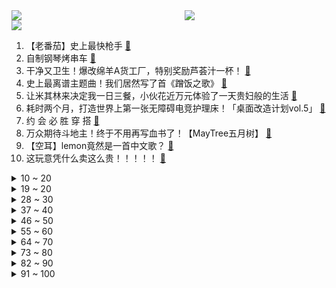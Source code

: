 <div >
	<a style="float:left;width:55%;" href = "https://github.com/anuraghazra/github-readme-stats">
	 <img src = "https://github-readme-stats.vercel.app/api?username=iuuuuuaena&theme=buefy&show_icons=true"/>
	</a>
	<a  style="float:right;width:45%" href = "https://github.com/anuraghazra/github-readme-stats">
	 <img  src="https://github-readme-stats.vercel.app/api/top-langs/?username=anuraghazra&layout=compact"/>
	</a>
	</div>

[![](https://img.shields.io/badge/jxd-@jxdgogogo.xyz-yellowgreen.svg)](https://www.jxdgogogo.xyz)<br>
1. 【老番茄】史上最快枪手 [:link:](//www.bilibili.com/video/BV16U4y1M7Zs) <br>
2. 自制钢琴烤串车 [:link:](//www.bilibili.com/video/BV1334y1Z7kq) <br>
3. 干净又卫生！爆改绵羊A货工厂，特别奖励芦荟汁一杯！ [:link:](//www.bilibili.com/video/BV1bb4y1t7sF) <br>
4. 史上最离谱主题曲！我们居然写了首《蹭饭之歌》 [:link:](//www.bilibili.com/video/BV1PQ4y1U7ez) <br>
5. 让米其林来决定我一日三餐，小伙花近万元体验了一天贵妇般的生活 [:link:](//www.bilibili.com/video/BV1rh411t78z) <br>
6. 耗时两个月，打造世界上第一张无障碍电竞护理床！「桌面改造计划vol.5」 [:link:](//www.bilibili.com/video/BV1u34y1d7g3) <br>
7. 约 会 必 胜 穿 搭 [:link:](//www.bilibili.com/video/BV1oU4y1M7ky) <br>
8. 万众期待斗地主！终于不用再写血书了！【MayTree五月树】 [:link:](//www.bilibili.com/video/BV14F411h7KK) <br>
9. 【空耳】lemon竟然是一首中文歌？ [:link:](//www.bilibili.com/video/BV19F411a7yz) <br>
10. 这玩意凭什么卖这么贵！！！！！ [:link:](//www.bilibili.com/video/BV1fT4y197S9) <br>
<details>
<summary>10 ~ 20</summary>

11. 来长沙吃美食，看帅小伙这个就够了! [:link:](//www.bilibili.com/video/BV1Df4y1T7r1) <br>
12. 睚 眦 必 报 ，借 鸡 杀 人 ！ [:link:](//www.bilibili.com/video/BV1K34y1d7Mk) <br>
13. 这就是外焦里嫩的最高境界吗？ [:link:](//www.bilibili.com/video/BV1wh411b7dX) <br>
14. 话不多说，直接看，新小子芦荟汁来了！ [:link:](//www.bilibili.com/video/BV1M34y1Z7wf) <br>
15. 不小心摔了七万块的电视之后，我们发现了超窄边框的秘密 | 三星 QN900A 评测 [:link:](//www.bilibili.com/video/BV1Bg411K7Yr) <br>
16. 8元吃到撑！天津硬核早餐，我当场傻眼了！ [:link:](//www.bilibili.com/video/BV1cQ4y1U7Ux) <br>
17. 这…这也太可爱了吧！ [:link:](//www.bilibili.com/video/BV1ch411b7ZH) <br>
18. 反 向 带 货 [:link:](//www.bilibili.com/video/BV15r4y1y7pR) <br>
19. 我们被上海交通大学录取了！！！！!（1天） [:link:](//www.bilibili.com/video/BV1eU4y1M7Eo) <br>
</details>
<details>
<summary>19 ~ 20</summary>

20. 许三多成为尖兵，七连却迎来重大危机！《士兵突击》P5 [:link:](//www.bilibili.com/video/BV1zR4y1t7fS) <br>
21. 《闪》 [:link:](//www.bilibili.com/video/BV1bb4y187Dh) <br>
22. 【医学博士】为什么越睡越困？丨如何高效睡眠？ [:link:](//www.bilibili.com/video/BV14P4y1j7RL) <br>
23. 球辅导 [:link:](//www.bilibili.com/video/BV1pF411Y7HY) <br>
24. 迫 击 炮 “教学”【迫击炮快乐阴人流#1】 [:link:](//www.bilibili.com/video/BV13h411b7Jo) <br>
25. 哈哈哈哈笑不活了姐妹们 [:link:](//www.bilibili.com/video/BV17L411u7zG) <br>
26. 我们真的把这个游戏做出来了 [:link:](//www.bilibili.com/video/BV1ab4y187Bp) <br>
27. 《原神》2.3版本PV：「皑尘与雪影」 [:link:](//www.bilibili.com/video/BV19L4y1q7vS) <br>
28. 大庆赶海，退潮后发现大毛蛤吐着舌头藏在沙中，好像拳头一样大 [:link:](//www.bilibili.com/video/BV1sS4y197Tg) <br>
</details>
<details>
<summary>28 ~ 30</summary>

29. 漠叔无偿帮助村民解决问题，消灭泛滥食物，不求报答 [:link:](//www.bilibili.com/video/BV19r4y1C73W) <br>
30. "我叫爆爆，爆炸的爆！！！" [:link:](//www.bilibili.com/video/BV1vr4y1C7vq) <br>
31. 耗8小时，掏8只蟹，做1只巨型蟹粉汤包，爆汁只有亿点点。 [:link:](//www.bilibili.com/video/BV1sh411b7Gx) <br>
32. 五楼坠落，用身体死死护住女童，自己却走了... [:link:](//www.bilibili.com/video/BV1kb4y187qA) <br>
33. 哪有什么一见钟情，都是蓄谋已久...【感动全网的结婚誓言！】 [:link:](//www.bilibili.com/video/BV1CR4y1E7yo) <br>
34. 我的世界up主接力生存！【十六】 [:link:](//www.bilibili.com/video/BV1o44y1e7zE) <br>
35. 【B站首发】只靠听觉的恐怖互动视频！你能帮助盲眼少女逃离吗？（完整版） [:link:](//www.bilibili.com/video/BV1W44y1e7GG) <br>
36. 【罗翔】离谱！网友要在评论自首？读评论#11 [:link:](//www.bilibili.com/video/BV1ih41187H7) <br>
37. 耗时五个月！从零制作出等身可动八重神子 [:link:](//www.bilibili.com/video/BV11L4y1v7T3) <br>
</details>
<details>
<summary>37 ~ 40</summary>

38. AK 辅 导 [:link:](//www.bilibili.com/video/BV1GU4y1M7M1) <br>
39. 【4K】老戴《侠盗猎车手：圣安地列斯 》《罪恶都市》【终极版】坑是肯定要开了，三合一更新 《GTA：SA》《GTA：VC》 [:link:](//www.bilibili.com/video/BV1sT4y197Kt) <br>
40. 《猛子劝学》 [:link:](//www.bilibili.com/video/BV1Yb4y1873A) <br>
41. 【手残联萌】7周年特别节目 [:link:](//www.bilibili.com/video/BV1N44y1e71K) <br>
42. 司马南：兴师问罪者找上门来，我想承认错误……联想国资贱卖之六 [:link:](//www.bilibili.com/video/BV1kb4y1t7sK) <br>
43. 【赛事晚自习194】EDG如何赢下S11决赛生死局？Jiejie打崩Canyon野区！EDG VS DK第四局细节复盘 [:link:](//www.bilibili.com/video/BV1ah411t7FH) <br>
44. 【又 在 你 家 安 监 控 !】 [:link:](//www.bilibili.com/video/BV1W34y1d7jX) <br>
45. 法国街头｜古筝演奏 《See You Again 》人山人海 直接炸街！ [:link:](//www.bilibili.com/video/BV1Qq4y137iL) <br>
46. 华农兄弟：天气凉了，兄弟胃口不好，做一顿酸菜鱼给兄弟暖暖胃 [:link:](//www.bilibili.com/video/BV16U4y1g7bM) <br>
</details>
<details>
<summary>46 ~ 50</summary>

47. 锋芒尽显，不破不立！丨EDG《E言难禁》S11世界赛篇 [:link:](//www.bilibili.com/video/BV1mR4y1E7rM) <br>
48. 让子弹飞的隐藏前情：刘都统有哪三条腿？三条腿又是怎么赚钱的？ [:link:](//www.bilibili.com/video/BV1834y1Z7RG) <br>
49. 哥谭噩梦B站30万粉了！领“哈莉奎茵”和小“噩梦”出去吃大餐庆祝去！ [:link:](//www.bilibili.com/video/BV11T4y197q2) <br>
50. 【圆子】童年阴影？天书奇谭狐狸仿妆！小师傅，请开门～ [:link:](//www.bilibili.com/video/BV1Bb4y187hz) <br>
51. 你会嫌弃女友是智障吗？ [:link:](//www.bilibili.com/video/BV1YU4y1g7Lw) <br>
52. 拯 救 落 水 小 朋 友 [:link:](//www.bilibili.com/video/BV1nq4y1671q) <br>
53. 【时代少年团】《这福气给你要不要》之乡村乒乓赛 [:link:](//www.bilibili.com/video/BV1BP4y157NQ) <br>
54. 火焰挡不住他们逆行的脚步@央视新闻 [:link:](//www.bilibili.com/video/BV1iS4y1d71J) <br>
55. 我拒绝所有暧昧，只为给你足够的安全感 [:link:](//www.bilibili.com/video/BV1PQ4y1D7vh) <br>
</details>
<details>
<summary>55 ~ 60</summary>

56. 在山东淄博的山里，看看华北秋天常见的生物 [:link:](//www.bilibili.com/video/BV1Eg411T7nS) <br>
57. ——𒆙—— [:link:](//www.bilibili.com/video/BV1eh411t7kf) <br>
58. 这样聊天，让女生满脑子都是你 [:link:](//www.bilibili.com/video/BV1Rv411T7en) <br>
59. “10块钱4个，我嫌不够刺激不够爽！”郑州2元面包店6年不涨价！ [:link:](//www.bilibili.com/video/BV1h34y1d7K2) <br>
60. 7个高强度HIIT燃脂训练动作（跟练版），效果比有氧好多了 [:link:](//www.bilibili.com/video/BV1GS4y1d7Cu) <br>
61. 反正不会火，互联网是认不出我们的，宿舍深夜整活 [:link:](//www.bilibili.com/video/BV1Rq4y1r7EG) <br>
62. 外行看热闹，内行看门道！消防员的职业素养毋庸置疑。—来自台湾省消防 [:link:](//www.bilibili.com/video/BV1Lq4y1376h) <br>
63. S11总决赛DK受害者第一视角流出 [:link:](//www.bilibili.com/video/BV1hf4y1T7jb) <br>
64. 中国小伙向俄罗斯女友正式求婚 女友含泪说出：我愿意 [:link:](//www.bilibili.com/video/BV16L4y1v7Yg) <br>
</details>
<details>
<summary>64 ~ 70</summary>

65. 《 这也能出电影？！》 [:link:](//www.bilibili.com/video/BV1EY411x7j4) <br>
66. 气温突降逼出了学生们的潜力！ [:link:](//www.bilibili.com/video/BV1Fq4y137ys) <br>
67. 【原神手书】屡刑者不可以色色哦❤️爆肝一个月！！请佩戴耳机观看🎵 [:link:](//www.bilibili.com/video/BV1SL4y1q7gz) <br>
68. 战友出警未归，警铃再次响起，正在站岗的消防员冲向车库独自出警。一人似一队，致敬！ [:link:](//www.bilibili.com/video/BV1WR4y1E7iA) <br>
69. 这个老人满足了我对恶灵骑士的一切幻想，太帅了 [:link:](//www.bilibili.com/video/BV1NQ4y1D7hC) <br>
70. 真实赶海！能不能吃上饭就靠这一波了！ [:link:](//www.bilibili.com/video/BV1bQ4y1m7Cx) <br>
71. 前方戏腔高能！古风串烧声声唱入魂！【老旦花旦程派梅派青衣】 [:link:](//www.bilibili.com/video/BV1sP4y157Pe) <br>
72. 徐老师讲故事：《双城之战》第一集剧情与彩蛋解析 [:link:](//www.bilibili.com/video/BV17P4y1j7Mk) <br>
73. 坦白了，我会偷袈裟 [:link:](//www.bilibili.com/video/BV1DS4y1d7tN) <br>
</details>
<details>
<summary>73 ~ 80</summary>

74. “什么是玩雪大佬啊！！” [:link:](//www.bilibili.com/video/BV1DL4y1q7CP) <br>
75. 当你陷入考研/学习焦虑时，不妨看看这个 [:link:](//www.bilibili.com/video/BV1xg411K7GX) <br>
76. 阎王看了这个游戏都得直呼阴间 [:link:](//www.bilibili.com/video/BV1i34y1d7Tg) <br>
77. “在日落大道浪漫出逃，除了风没有别人知道”‖温柔且浪漫的文摘 [:link:](//www.bilibili.com/video/BV1LL4y1v7d9) <br>
78. 学完这几招，你可以打败詹姆斯！ [:link:](//www.bilibili.com/video/BV17b4y187Yc) <br>
79. 整蛊！不小心被女友发现身上的陌生房卡？！她直接… [:link:](//www.bilibili.com/video/BV14b4y1t7xd) <br>
80. 【咬人猫・MARiA】宵夜蝴蝶（宵闇胡蝶）【舞见 第10弹!!!】 [:link:](//www.bilibili.com/video/BV16b4y187QA) <br>
81. EDG夺冠之路 [:link:](//www.bilibili.com/video/BV1PL411g7fj) <br>
82. "高燃预警！论时代少年团的《哪吒》适配度有多高！" [:link:](//www.bilibili.com/video/BV1B44y1e7sh) <br>
</details>
<details>
<summary>82 ~ 90</summary>

83. 【特效向】“炒” 鱿 鱼 游 戏 [:link:](//www.bilibili.com/video/BV1Yb4y1t7Ut) <br>
84. 《青莲兰陵》学会这几招“仙术”，你也是鬼一样的兰陵王！！！ [:link:](//www.bilibili.com/video/BV19F41187Hk) <br>
85. 【曾毅新歌MV】说学逗唱演绎【武林闲侠】 [:link:](//www.bilibili.com/video/BV1AQ4y1D7rS) <br>
86. 女 神 之 战 [:link:](//www.bilibili.com/video/BV1ag411K71P) <br>
87. 如果高考考的是打游戏，在座的各位都是高学历人才！ [:link:](//www.bilibili.com/video/BV1mq4y1r7Eq) <br>
88. 【白敬亭】好久不见：生日流水账（28） [:link:](//www.bilibili.com/video/BV1fr4y1C7N4) <br>
89. 真功夫！隔着屏幕都能感受到北方人玩雪的快乐～ [:link:](//www.bilibili.com/video/BV1uv411M7SC) <br>
90. 剧TOP：永远的运动男孩！经典热血动画《灌篮高手》（第五回） [:link:](//www.bilibili.com/video/BV1yq4y1r7XB) <br>
91. 实拍进博会，探秘外国企业怎样进军中国市场？ [:link:](//www.bilibili.com/video/BV1Nh411b7hV) <br>
</details>
<details>
<summary>91 ~ 100</summary>

92. 全国哪个地方的辣椒最辣?  小伙一次性全买了.人生中第一次被辣哭！ [:link:](//www.bilibili.com/video/BV1xP4y1j7MA) <br>
93. 《炸 弹 人》 [:link:](//www.bilibili.com/video/BV16U4y1g7XT) <br>
94. 小学生连打一个月119骂人，直到消防员送上“大礼”... [:link:](//www.bilibili.com/video/BV1nf4y1T79f) <br>
95. 《我不困鸭》 [:link:](//www.bilibili.com/video/BV1cR4y1t7zb) <br>
96. 去英国最贵超市干饭是一种怎样的体验？ [:link:](//www.bilibili.com/video/BV1mq4y1r7jx) <br>
97. 东北厨师突然掏出唢呐给我整不会了，边吃边听，嘎嘎香！【怎么这么值ep34-姚稷大锅台】 [:link:](//www.bilibili.com/video/BV1yT4y197Mb) <br>
98. 我生来平平淡淡，没有显赫的家世，没有倾城面貌。但是我却有一颗热爱生活的心。 [:link:](//www.bilibili.com/video/BV1uq4y1k746) <br>
99. 传说震惊我南方人一整年的东北饭包,今天伙食丰盛得像过年!美食探店/无广试吃员. [:link:](//www.bilibili.com/video/BV1oQ4y1m73F) <br>
100. 是有多绝望！才会毫不犹豫跳下去…… [:link:](//www.bilibili.com/video/BV1x34y1Z7vd) <br>
</details>
